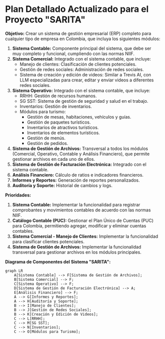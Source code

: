 # Plan Detallado Actualizado para el Proyecto "SARITA"

**Objetivo:** Crear un sistema de gestión empresarial (ERP) completo para cualquier tipo de empresa en Colombia, que incluya los siguientes módulos:

1.  **Sistema Contable:** Componente principal del sistema, que debe ser muy completo y funcional, cumpliendo con las normas NIIF.
2.  **Sistema Comercial:** Integrado con el sistema contable, que incluye:
    *   Manejo de clientes: Clasificación de clientes potenciales.
    *   Gestión de redes sociales: Administración de redes sociales.
    *   Sistema de creación y edición de videos: Similar a Trevis AI, con LLM especializadas para crear, editar y enviar videos a diferentes redes sociales.
3.  **Sistema Operativo:** Integrado con el sistema contable, que incluye:
    *   RRHH: Gestión de recursos humanos.
    *   SG SST: Sistema de gestión de seguridad y salud en el trabajo.
    *   Inventarios: Gestión de inventarios.
    *   Módulos para turismo:
        *   Gestión de mesas, habitaciones, vehículos y guías.
        *   Gestión de paquetes turísticos.
        *   Inventarios de atractivos turísticos.
        *   Inventarios de elementos turísticos.
        *   Gestión de menús.
        *   Gestión de pedidos.
4.  **Sistema de Gestión de Archivos:** Transversal a todos los módulos (Comercial, Operativo, Contable y Análisis Financiero), que permite gestionar archivos en cada uno de ellos.
5.  **Sistema de Gestión de Facturación Electrónica:** Integrado con el sistema contable.
6.  **Análisis Financiero:** Cálculo de ratios e indicadores financieros.
7.  **Informes y Reportes:** Generación de reportes personalizados.
8.  **Auditoría y Soporte:** Historial de cambios y logs.

**Prioridades:**

1.  **Sistema Contable:** Implementar la funcionalidad para registrar comprobantes y movimientos contables de acuerdo con las normas NIIF.
2.  **Catálogo Contable (PUC):** Gestionar el Plan Único de Cuentas (PUC) para Colombia, permitiendo agregar, modificar y eliminar cuentas contables.
3.  **Sistema Comercial - Manejo de Clientes:** Implementar la funcionalidad para clasificar clientes potenciales.
4.  **Sistema de Gestión de Archivos:** Implementar la funcionalidad transversal para gestionar archivos en los módulos principales.

**Diagrama de Componentes del Sistema "SARITA":**

```mermaid
graph LR
    A[Sistema Contable] --> F[Sistema de Gestión de Archivos];
    B[Sistema Comercial] --> F;
    C[Sistema Operativo] --> F;
    D[Sistema de Gestión de Facturación Electrónica] --> A;
    E[Análisis Financiero] --> F;
    A --> G[Informes y Reportes];
    A --> H[Auditoría y Soporte];
    B --> I[Manejo de Clientes];
    B --> J[Gestión de Redes Sociales];
    B --> K[Creación y Edición de Videos];
    C --> L[RRHH];
    C --> M[SG SST];
    C --> N[Inventarios];
    C --> O[Módulos para Turismo];
